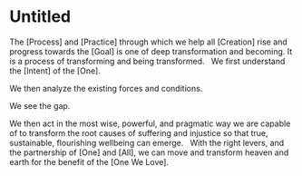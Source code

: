 # Untitled

The [Process] and [Practice] through which we help all [Creation] rise and progress towards the [Goal] is one of deep transformation and becoming. It is a process of transforming and being transformed.
 
We first understand the [Intent] of the [One]. 

We then analyze the existing forces and conditions. 

We see the gap. 

We then act in the most wise, powerful, and pragmatic way we are capable of to transform the root causes of suffering and injustice so that true, sustainable, flourishing wellbeing can emerge.
 
With the right levers, and the partnership of [One] and [All], we can move and transform heaven and earth for the benefit of the [One We Love]. 